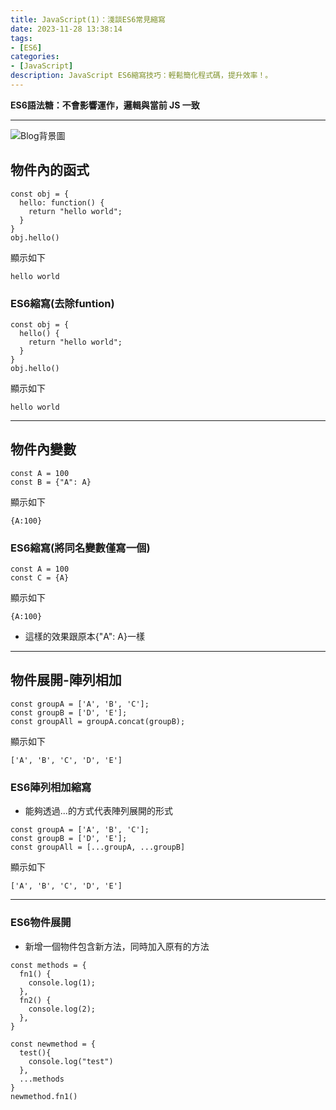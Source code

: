 ```yaml
---
title: JavaScript(1)：淺談ES6常見縮寫
date: 2023-11-28 13:38:14
tags:
- [ES6]
categories:
- [JavaScript]
description: JavaScript ES6縮寫技巧：輕鬆簡化程式碼，提升效率！。
---
```


<strong>ES6語法糖：不會影響運作，邏輯與當前 JS 一致</strong>

---

![Blog背景圖](https://res.cloudinary.com/dseg0uwc9/image/upload/v1708007055/%E9%83%A8%E8%90%BD%E6%A0%BC%E5%B0%88%E7%94%A8/JavaScript_f1qbxb.jpg)

## 物件內的函式

```javascript=
const obj = {
  hello: function() {
    return "hello world";
  }
}
obj.hello()
```

顯示如下

```javascript=
hello world
```

### ES6縮寫(去除funtion)

```javascript=
const obj = {
  hello() {
    return "hello world";
  }
}
obj.hello()
```

顯示如下

```javascript=
hello world
```

---

## 物件內變數

```javascript=
const A = 100
const B = {"A": A}
```

顯示如下

```javascript=
{A:100}
```

### ES6縮寫(將同名變數僅寫一個)

```javascript=
const A = 100
const C = {A}
```

顯示如下

```json=
{A:100}
```

- 這樣的效果跟原本{"A": A}一樣

---

## 物件展開-陣列相加

```javascript=
const groupA = ['A', 'B', 'C'];
const groupB = ['D', 'E'];
const groupAll = groupA.concat(groupB);
```

顯示如下

```text=
['A', 'B', 'C', 'D', 'E']
```

### ES6陣列相加縮寫

- 能夠透過...的方式代表陣列展開的形式

```javascript=
const groupA = ['A', 'B', 'C'];
const groupB = ['D', 'E'];
const groupAll = [...groupA, ...groupB]
```

顯示如下

```javascript=
['A', 'B', 'C', 'D', 'E']
```

---

### ES6物件展開

- 新增一個物件包含新方法，同時加入原有的方法

```javascript=
const methods = {
  fn1() {
    console.log(1);
  },
  fn2() {
    console.log(2);
  },
}

const newmethod = {
  test(){
    console.log("test")
  },
  ...methods
}
newmethod.fn1()
```
